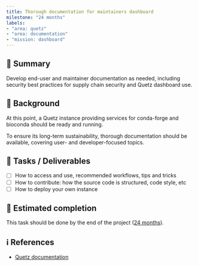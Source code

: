 ```yaml
---
title: Thorough documentation for maintainers dashboard
milestone: "24 months"
labels: 
- "area: quetz"
- "area: documentation"
- "mission: dashboard"
---
```


## 📌 Summary

Develop end-user and maintainer documentation as needed, including security best practices for supply chain security and Quetz dashboard use.

## 📝 Background

At this point, a Quetz instance providing services for conda-forge and bioconda should be ready and running.

To ensure its long-term sustainability, thorough documentation should be available, covering user- and developer-focused topics.

## 🚀 Tasks / Deliverables

- [ ] How to access and use, recommended workflows, tips and tricks
- [ ] How to contribute: how the source code is structured, code style, etc
- [ ] How to deploy your own instance

## 📅 Estimated completion

This task should be done by the end of the project ([24 months](__MILESTONE_URL__)).

## ℹ️ References

- [Quetz documentation](https://quetz.readthedocs.io)
